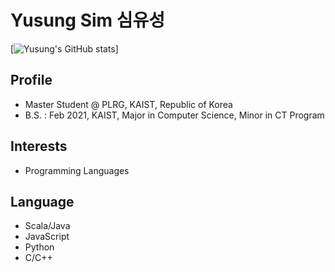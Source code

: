 # Yusung Sim 심유성

[![Yusung's GitHub stats](https://github-readme-stats.vercel.app/api?username=yusungsim)]

## Profile
* Master Student @ PLRG, KAIST, Republic of Korea
* B.S. : Feb 2021, KAIST, Major in Computer Science, Minor in CT Program

## Interests
* Programming Languages

## Language
* Scala/Java
* JavaScript
* Python
* C/C++
